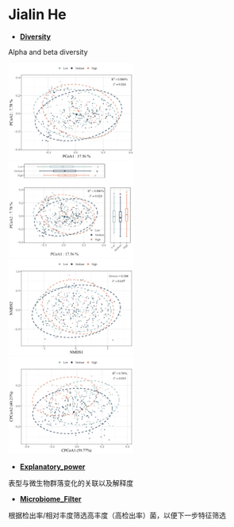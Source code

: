 # Jialin He

- [**Diversity**](https://github.com/JialinHe0o0/Microbiome/tree/main/Diversity)

Alpha and beta diversity

<img src="https://github.com/JialinHe0o0/plot/blob/main/diversity_plot/PCoA_plot.png" width="50%" height="50%">

<img src="https://github.com/JialinHe0o0/plot/blob/main/diversity_plot/PCoA_plus_plot.png" width="50%" height="50%">

<img src="https://github.com/JialinHe0o0/plot/blob/main/diversity_plot/NMDS_plot.png" width="50%" height="50%">

<img src="https://github.com/JialinHe0o0/plot/blob/main/diversity_plot/CPCoA_plot.png" width="50%" height="50%">


- [**Explanatory_power**](https://github.com/JialinHe0o0/Microbiome/tree/main/Explanatory_Power)

表型与微生物群落变化的关联以及解释度

- [**Microbiome_Filter**](https://github.com/JialinHe0o0/Microbiome/tree/main/Microbiome_Filter)

根据检出率/相对丰度筛选高丰度（高检出率）菌，以便下一步特征筛选

